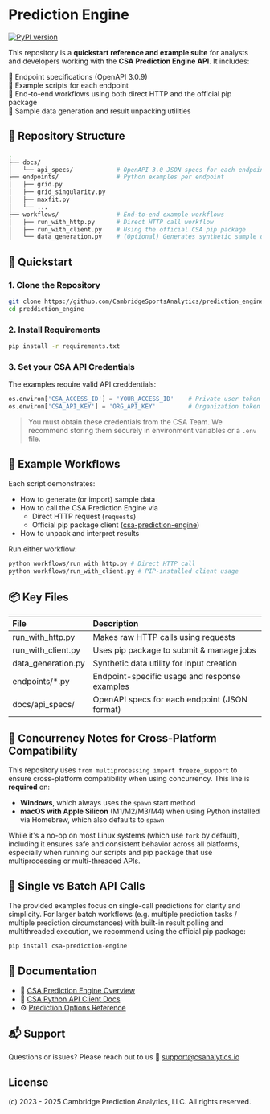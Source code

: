 # Prediction Engine
[![PyPI version](https://img.shields.io/pypi/v/csa-prediction-engine.svg)](https://pypi.org/project/csa-prediction-engine/)

This repository is a **quickstart reference and example suite** for analysts and developers working with the **CSA Prediction Engine API**. It includes:

🔹 Endpoint specifications (OpenAPI 3.0.9)  
🔹 Example scripts for each endpoint  
🔹 End-to-end workflows using both direct HTTP and the official pip package  
🔹 Sample data generation and result unpacking utilities  

## 📁 Repository Structure

```bash
.
├── docs/
│   └── api_specs/            # OpenAPI 3.0 JSON specs for each endpoint
├── endpoints/                # Python examples per endpoint
│   ├── grid.py
│   ├── grid_singularity.py
│   ├── maxfit.py
│   └── ...
├── workflows/                # End-to-end example workflows
│   ├── run_with_http.py      # Direct HTTP call workflow
│   ├── run_with_client.py    # Using the official CSA pip package
│   └── data_generation.py    # (Optional) Generates synthetic sample data
```

## 🚀 Quickstart

### 1. Clone the Repository

```bash
git clone https://github.com/CambridgeSportsAnalytics/prediction_engine.git
cd preddiction_engine
```

### 2. Install Requirements
```bash
pip install -r requirements.txt
```
### 3. Set your CSA API Credentials

The examples require valid API creddentials:
```python
os.environ['CSA_ACCESS_ID'] = 'YOUR_ACCESS_ID'    # Private user token
os.environ['CSA_API_KEY'] = 'ORG_API_KEY'         # Organization token
```
>You must obtain these credentials from the CSA Team. We recommend storing them securely in environment variables or a `.env` file.


## 🧪 Example Workflows
Each script demonstrates:
- How to generate (or import) sample data
- How to call the CSA Prediction Engine via
  - Direct HTTP request (`requests`)
  - Official pip package client ([csa-prediction-engine](https://pypi.org/project/csa-prediction-engine/))
- How to unpack and interpret results

Run either workflow:
```bash
python workflows/run_with_http.py # Direct HTTP call
python workflows/run_with_client.py # PIP-installed client usage
```

## 📦 Key Files
| File | Description |
| :--- | :---|
| run_with_http.py | Makes raw HTTP calls using requests |
| run_with_client.py | Uses pip package to submit & manage jobs |
| data_generation.py | Synthetic data utility for input creation |
| endpoints/*.py | Endpoint-specific usage and response examples |
| docs/api_specs/ | OpenAPI specs for each endpoint (JSON format) |

## 🧊 Concurrency Notes for Cross-Platform Compatibility

This repository uses `from multiprocessing import freeze_support` to ensure cross-platform compatibility when using concurrency. This line is **required** on:

- **Windows**, which always uses the `spawn` start method
- **macOS with Apple Silicon** (M1/M2/M3/M4) when using Python installed via Homebrew, which also defaults to `spawn`

While it's a no-op on most Linux systems (which use `fork` by default), including it ensures safe and consistent behavior across all platforms, especially when running our scripts and pip package that use multiprocessing or multi-threaded APIs.

## 🔁 Single vs Batch API Calls

The provided examples focus on single-call predictions for clarity and simplicity. For larger batch workflows (e.g. multiple prediction tasks / multiple prediction circumstances) with built-in result polling and multithreaded execution, we recommend using the official pip package:

```bash
pip install csa-prediction-engine
```

## 📖 Documentation
- 📘 [CSA Prediction Engine Overview](https://docs.csanalytics.io)
- 🐍 [CSA Python API Client Docs](https://docs.csanalytics.io/python-api-package/api-client)
- ⚙️ [Prediction Options Reference](https://docs.csanalytics.io/python-api-package/csa-common-lib/prediction-options)
 
## 📬 Support

Questions or issues? Please reach out to us 📧 support@csanalytics.io

## License

(c) 2023 - 2025 Cambridge Prediction Analytics, LLC. All rights reserved.
